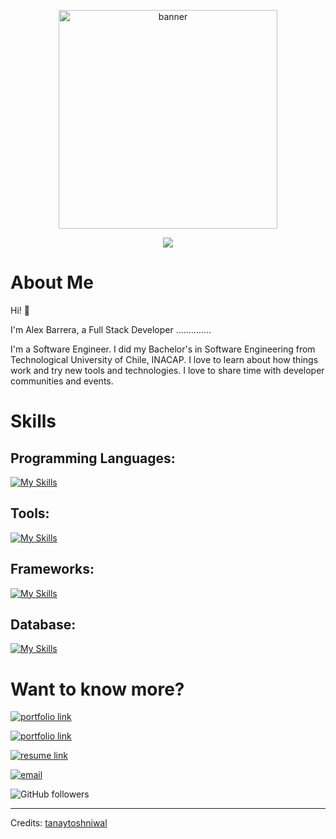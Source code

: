 <p align="center">
    <img src="https://tanaytoshniwal.me/assets/images/nametag.png" width="350px" alt="banner" />
</p>
<p align="center">
    <img src="https://github-readme-stats.vercel.app/api?username=tanaytoshniwal&show_icons=true&count_private=true&theme=dark"/>
</p>

# About Me
Hi! :wave: 

I'm Alex Barrera, a Full Stack Developer ..............

I'm a Software Engineer. I did my Bachelor's in Software Engineering from Technological University of Chile, INACAP. I love to learn about how things work and try new tools and technologies. I love to share time with developer communities and events.

# Skills
## Programming Languages:

[![My Skills](https://skillicons.dev/icons?i=java,kotlin,nodejs,linux,html,css,git&theme=dark)](https://skillicons.dev)


## Tools:

[![My Skills](https://skillicons.dev/icons?i=aws,gcp,firebase,vscode,idea,androidstudio,github&theme=dark)](https://skillicons.dev)


## Frameworks:

[![My Skills](https://skillicons.dev/icons?i=astro,tailwind,nodejs,react,android&theme=dark)](https://skillicons.dev)


## Database:

[![My Skills](https://skillicons.dev/icons?i=mysql&theme=dark)](https://skillicons.dev)




# Want to know more?

<!-- My Portfolio: [https://tanaytoshniwal.me](https://tanaytoshniwal.me) -->

[<img alt="portfolio link" src="https://img.shields.io/badge/My%20Portfolio-https%3A%2F%2Ftanaytoshniwal.me-brightgreen" />](https://tanaytoshniwal.me) 

[<img alt="portfolio link" src="https://img.shields.io/badge/My%20Blogs-https%3A%2F%2Ftanaytoshniwal.com-red" />](https://tanaytoshniwal.com) 

[<img alt="resume link" src="https://img.shields.io/badge/My%20CV-Download%20my%20Resume-blue" />](https://tanaytoshniwal.me/assets/tanay-toshniwal-resume.pdf)

[<img alt="email" src="https://img.shields.io/badge/Email%20me-tanaytoshniwal98%40gmail.me-orange" />](mailto:alex.r.b.r@outlook.com) 

<img alt="GitHub followers" src="https://img.shields.io/github/followers/AlexBarreraR?label=Follow%20Me&style=social" />

-----
Credits: [tanaytoshniwal](https://github.com/tanaytoshniwal)

